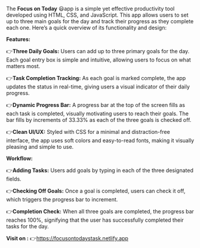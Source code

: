 The **Focus on Today** :smiley:app is a simple yet effective productivity tool developed using HTML, CSS, and JavaScript. 
This app allows users to set up to three main goals for the day and track their progress as they complete each one. 
Here’s a quick overview of its functionality and design:

**Features:**

:point_right:**Three Daily Goals:** Users can add up to three primary goals for the day. 
Each goal entry box is simple and intuitive, allowing users to focus on what matters most.

:point_right:**Task Completion Tracking:** As each goal is marked complete, the app updates the status in real-time, giving users 
a visual indicator of their daily progress.

:point_right:**Dynamic Progress Bar:** A progress bar at the top of the screen fills as each task is completed, 
visually motivating users to reach their goals. The bar fills by increments of 33.33% as each of the three goals is checked off.

:point_right:**Clean UI/UX:** Styled with CSS for a minimal and distraction-free interface, the app uses soft colors and easy-to-read fonts, 
making it visually pleasing and simple to use.

**Workflow:**

:point_right:**Adding Tasks:** Users add goals by typing in each of the three designated fields.

:point_right:**Checking Off Goals:** Once a goal is completed, users can check it off, which triggers the progress bar to increment.

:point_right:**Completion Check:** When all three goals are completed, the progress bar reaches 100%, signifying that the user has successfully 
completed their tasks for the day.

**Visit on :** :point_right:https://focusontodaystask.netlify.app
